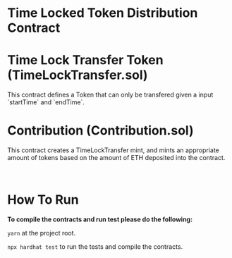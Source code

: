 # Time Locked Token Distribution Contract


<h1>Time Lock Transfer Token (TimeLockTransfer.sol) </h1>
This contract defines a Token that can only be transfered given a input `startTime` and `endTime`.
<br>
<h1> Contribution (Contribution.sol) </h1>
  <p>This contract creates a TimeLockTransfer mint, and mints an appropriate amount of tokens based on the amount of ETH deposited into the contract.</p>
<br> 

<h1> How To Run </h1>
<b> To compile the contracts and run test please do the following: <br></b>

 `yarn` at the project root.

 `npx hardhat test` to run the tests and compile the contracts.
